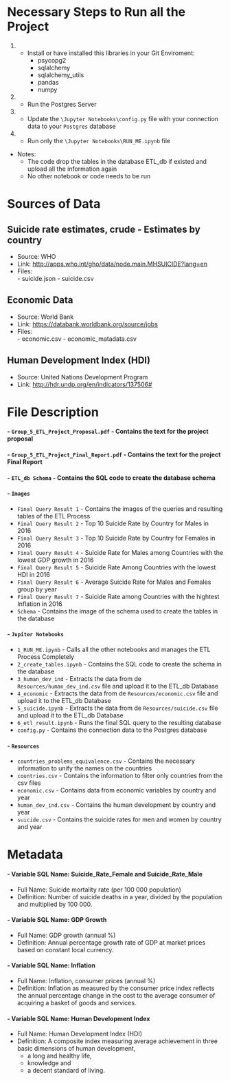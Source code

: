 # Necessary Steps to Run all the Project

1. - Install or have installed this libraries in your Git Enviroment:
        -   psycopg2
        -   sqlalchemy
        -   sqlalchemy_utils
        -   pandas
        -   numpy
2. - Run the Postgres Server
3. - Update the `\Jupyter Notebooks\config.py` file with your connection data to your `Postgres` database
4. - Run only the `\Jupyter Notebooks\RUN_ME.ipynb` file

- Notes:
  - The code drop the tables in the database ETL_db if existed and upload all the information again
  - No other notebook or code needs to be run




# Sources of Data

## Suicide rate estimates, crude - Estimates by country

- Source:    WHO
- Link:     http://apps.who.int/gho/data/node.main.MHSUICIDE?lang=en
- Files:    
            - suicide.json
            - suicide.csv

## Economic Data 

- Source:    World Bank
- Link:     https://databank.worldbank.org/source/jobs
- Files:   
            - economic.csv
            - economic_matadata.csv


## Human Development Index (HDI)

- Source:    United Nations Development Program
- Link:     http://hdr.undp.org/en/indicators/137506#





# File Description

#### - `Group_5_ETL_Project_Proposal.pdf` - Contains the text for the project proposal
#### - `Group_5_ETL_Project_Final_Report.pdf` - Contains the text for the project Final Report
#### - `ETL_db Schema` - Contains the SQL code to create the database schema
#### -  `Images`
- `Final Query Result 1` - Contains the images of the queries and resulting tables of the ETL Process
- `Final Query Result 2` - Top 10 Suicide Rate by Country for Males in 2016
- `Final Query Result 3` - Top 10 Suicide Rate by Country for Females in 2016
- `Final Query Result 4` - Suicide Rate for Males among Countries with the lowest GDP growth in 2016
- `Final Query Result 5` - Suicide Rate Among Countries with the lowest HDI in 2016
- `Final Query Result 6` - Average Suicide Rate for Males and Females group by year
- `Final Query Result 7` - Suicide Rate among Countries with the hightest Inflation in 2016
- `Schema` - Contains the image of the schema used to create the tables in the database
#### - `Jupiter Notebooks` 
- `1_RUN_ME.ipynb` - Calls all the other notebooks and manages the ETL Process Completely
- `2_create_tables.ipynb` - Contains the SQL code to create the schema in the database
- `3_human_dev_ind` - Extracts the data from de `Resources/human_dev_ind.csv` file and upload it to the ETL_db Database
- `4_economic` - Extracts the data from de `Resources/economic.csv` file and upload it to the ETL_db Database
- `5_suicide.ipynb` - Extracts the data from de `Resources/suicide.csv` file and upload it to the ETL_db Database
- `6_etl_result.ipynb` - Runs the final SQL query to the resulting database
- `config.py` - Contains the connection data to the Postgres database
#### - `Resources`
- `countries_problems_equivalence.csv` - Contains the necessary information to unify  the names on the countries
- `countries.csv` - Contains the information to filter only countries from the csv files
- `economic.csv` - Contains data from economic variables by country and year
- `human_dev_ind.csv` - Contains the human development by country and year
- `suicide.csv` - Contains the suicide rates for men and women by country and year




# Metadata

#### - Variable SQL Name:  Suicide_Rate_Female and Suicide_Rate_Male
- Full Name:    Suicide mortality rate (per 100 000 population)
- Definition:   Number of suicide deaths in a year, divided by the population and multiplied by 100 000.  

#### - Variable SQL Name:  GDP Growth   
- Full Name:    GDP growth (annual %)
- Definition:   Annual percentage growth rate of GDP at market prices based on constant local currency.  

#### - Variable SQL Name:  Inflation   
- Full Name:    Inflation, consumer prices (annual %)
- Definition:   Inflation as measured by the consumer price index reflects the annual percentage change in the cost to the average consumer of acquiring a basket of goods and services.

#### - Variable SQL Name:  Human Development Index   
- Full Name:    Human Development Index (HDI)
- Definition:   A composite index measuring average achievement in three basic dimensions of human development, 
    - a long and healthy life, 
    - knowledge and 
    - a decent standard of living. 
